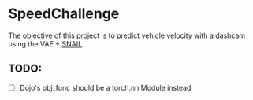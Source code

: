 # SpeedChallenge

The objective of this project is to predict vehicle velocity with a dashcam using the VAE + [SNAIL](https://arxiv.org/abs/1707.03141).

## TODO:

- [ ] Dojo's obj_func should be a torch.nn.Module instead
